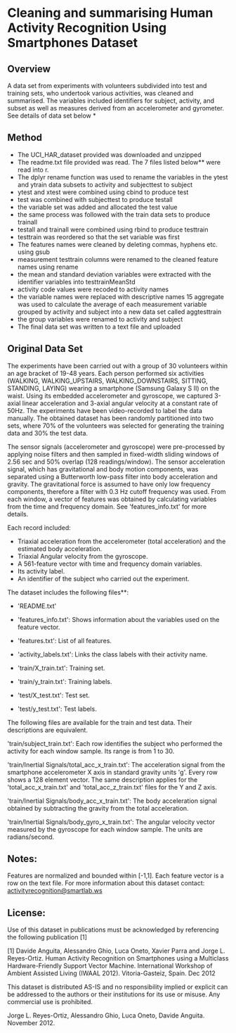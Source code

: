 # Cleaning and summarising Human Activity Recognition Using Smartphones Dataset

## Overview 
A data set from experiments with volunteers subdivided into test and training sets, who undertook various activities, was cleaned and summarised. The variables included identifiers for subject, activity, and subset as well as measures derived from an accelerometer and gyrometer. See details of data set below *

## Method

* The UCI_HAR_dataset provided was downloaded and unzipped
* The readme.txt file provided was read. The 7 files listed below** were read into r.
* The dplyr rename function was used to rename the variables in the ytest and ytrain data subsets to activity and subjecttest to subject
* ytest and xtest were combined using cbind to produce test
* test was combined with subjecttest to produce testall
* the variable set was added and allocated the test value
* the same process was followed with the train data sets to produce trainall
* testall and trainall were combined using rbind to produce testtrain
* testtrain was reordered so that the set variable was first
* The features names were cleaned by deleting commas, hyphens etc. using gsub
* measurement testtrain columns were renamed to the cleaned feature names using rename
* the mean and standard deviation variables were extracted with the identifier variables into testtrainMeanStd
* activity code values were recoded to activity names
* the variable names were replaced with descriptive names 15 aggregate was used to calculate the average of each measurement variable grouped by activity and subject into a new data set called aggtesttrain
* the group variables were renamed to activity and subject
* The final data set was written to a text file and uploaded

## Original Data Set
The experiments have been carried out with a group of 30 volunteers within an age bracket of 19-48 years. Each person performed six activities (WALKING, WALKING_UPSTAIRS, WALKING_DOWNSTAIRS, SITTING, STANDING, LAYING) wearing a smartphone (Samsung Galaxy S II) on the waist. Using its embedded accelerometer and gyroscope, we captured 3-axial linear acceleration and 3-axial angular velocity at a constant rate of 50Hz. The experiments have been video-recorded to label the data manually. The obtained dataset has been randomly partitioned into two sets, where 70% of the volunteers was selected for generating the training data and 30% the test data.

The sensor signals (accelerometer and gyroscope) were pre-processed by applying noise filters and then sampled in fixed-width sliding windows of 2.56 sec and 50% overlap (128 readings/window). The sensor acceleration signal, which has gravitational and body motion components, was separated using a Butterworth low-pass filter into body acceleration and gravity. The gravitational force is assumed to have only low frequency components, therefore a filter with 0.3 Hz cutoff frequency was used. From each window, a vector of features was obtained by calculating variables from the time and frequency domain. See 'features_info.txt' for more details.

Each record included:
* Triaxial acceleration from the accelerometer (total acceleration) and the estimated body acceleration.
* Triaxial Angular velocity from the gyroscope.
* A 561-feature vector with time and frequency domain variables.
* Its activity label.
* An identifier of the subject who carried out the experiment.


 The dataset includes the following files**:
 
* 'README.txt'

* 'features_info.txt': Shows information about the variables used on the feature vector.

* 'features.txt': List of all features.

* 'activity_labels.txt': Links the class labels with their activity name.

* 'train/X_train.txt': Training set.

* 'train/y_train.txt': Training labels.

* 'test/X_test.txt': Test set.

* 'test/y_test.txt': Test labels.

The following files are available for the train and test data. Their descriptions are equivalent.

'train/subject_train.txt': Each row identifies the subject who performed the activity for each window sample. Its range is from 1 to 30.

'train/Inertial Signals/total_acc_x_train.txt': The acceleration signal from the smartphone accelerometer X axis in standard gravity units 'g'. Every row shows a 128 element vector. The same description applies for the 'total_acc_x_train.txt' and 'total_acc_z_train.txt' files for the Y and Z axis.

'train/Inertial Signals/body_acc_x_train.txt': The body acceleration signal obtained by subtracting the gravity from the total acceleration.

'train/Inertial Signals/body_gyro_x_train.txt': The angular velocity vector measured by the gyroscope for each window sample. The units are radians/second.

## Notes:
Features are normalized and bounded within [-1,1].
Each feature vector is a row on the text file.
For more information about this dataset contact: activityrecognition@smartlab.ws

## License:
Use of this dataset in publications must be acknowledged by referencing the following publication [1]

[1] Davide Anguita, Alessandro Ghio, Luca Oneto, Xavier Parra and Jorge L. Reyes-Ortiz. Human Activity Recognition on Smartphones using a Multiclass Hardware-Friendly Support Vector Machine. International Workshop of Ambient Assisted Living (IWAAL 2012). Vitoria-Gasteiz, Spain. Dec 2012

This dataset is distributed AS-IS and no responsibility implied or explicit can be addressed to the authors or their institutions for its use or misuse. Any commercial use is prohibited.

Jorge L. Reyes-Ortiz, Alessandro Ghio, Luca Oneto, Davide Anguita. November 2012.
